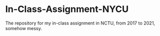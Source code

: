 # In-Class-Assignment-NYCU

The repository for my in-class assignment in NCTU, from 2017 to 2021, somehow messy.
